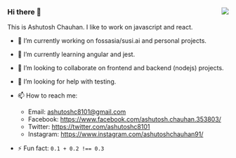 ### Hi there 👋 <img align="right" src="https://komarev.com/ghpvc/?username=ashutoshc8101&color=brightgreen" />

This is Ashutosh Chauhan.
I like to work on javascript and react. 


- 🔭 I’m currently working on fossasia/susi.ai and personal projects.
    
- 🌱 I’m currently learning angular and jest.
    
- 👯 I’m looking to collaborate on frontend and backend (nodejs) projects.

- 🤔 I’m looking for help with testing.

- 📫 How to reach me: 
    - Email: ashutoshc8101@gmail.com
    - Facebook: https://www.facebook.com/ashutosh.chauhan.353803/
    - Twitter: https://twitter.com/ashutoshc8101
    - Instagram: https://www.instagram.com/ashutoshchauhan91/
    
- ⚡ Fun fact:
     `0.1 + 0.2 !== 0.3`
